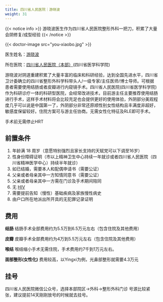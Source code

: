 ```yaml
---
title: 四川省人民医院｜游晓波
weight: 31
---
```


{{< notice info >}} 游晓波医生作为四川省人民医院整形外科一把刀，积累了大量会阴修复/成型经验 {{< /notice >}}

{{< doctor-image src="you-xiaobo.jpg" >}}

医生姓名：[游晓波](https://www.samsph.com/expert/2021/YqaQg5dn.html)

所在医院：[四川省人民医院（本部）](https://www.amap.com/place/B001C7WOHZ)(四川省医学科学院)

游晓波对阴道重建积累了大量丰富的临床和科研经验，达到全国先进水平，四川省卫计委确立的四川省整形外科学科带头人/一级专家/主任医师/博士导师。可根据患者需要使用结肠或者皮瓣进行内窥镜手术。四川省人民医院(四川省医学科学院)作为科研诊疗一体的科研型医院，会经常改进技术，目前游主任主要推荐使用结肠进行手术，这样手术材料将会比较充足也会提供更好的使用体验，外阴部分美观程度几乎可以说是中国第一了，外阴部分非常还原顺性别女性结构且丰满度非超好，敏感度保留较好。住院方案可与游主任协商。无需女性化特征及RLE即可手术。


手术前无需停止HRT


## 前置条件

1. 年龄满 18 周岁（意愿特别强烈且家长支持的天赋党可以下调至16岁）
1. 性身份障碍证明（市以上精神卫生中心持续一年就诊或者四川省人民医院（四川省精神医学中心）持续半年就诊）
2. 如已结婚，需要本人和配偶申请书（需要公证）
3. 父亲或者母亲其中一方知情同意书（需要公证）
4. 父亲或者母亲其中一方需在门诊及手术期间陪同
5. 无 [HIV](https://zh.wikipedia.org/zh-cn/HIV)
6. 需要提前告知（慢性）基础疾病及家族慢性病史
7. 由户口所在地派出所开具的无犯罪记录证明


## 费用

**结肠**
结肠手术全部费用约为5.5万到6.5万元左右（包含住院及其他费用）

**皮瓣**
皮瓣手术全部费用约为4万到5.5万元左右（包含住院及其他费用）

**喉结**
喉结缩小手术无需住院，手术费用约7千到1万元左右。

**面部整形(女性化)**
费用较高，以Yingxi为例，光鼻部整形就需要4.3万元

## 挂号

   四川省人民医院微信公众号，选择本部院区→外科→整形外科门诊
   号源比较紧张，建议提前14天刚刚放号的时候就去挂号。
